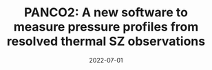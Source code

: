 ---
title: "PANCO2: A new software to measure pressure profiles from resolved thermal SZ observations"
collection: "publications"
category: "fa_procs"
permalink: /publications/2022EPJWC25700024K
date: 2022-07-01
venue: "mm Universe @ NIKA2 - Observing the mm Universe with the NIKA2 Camera"
citation: "Kéruzoré, F., Artis, E., Macías-Pérez, J.-F., et al. (2022), mm Universe @ NIKA2 - Observing the mm Universe with the NIKA2 Camera, 257, 00024."
---